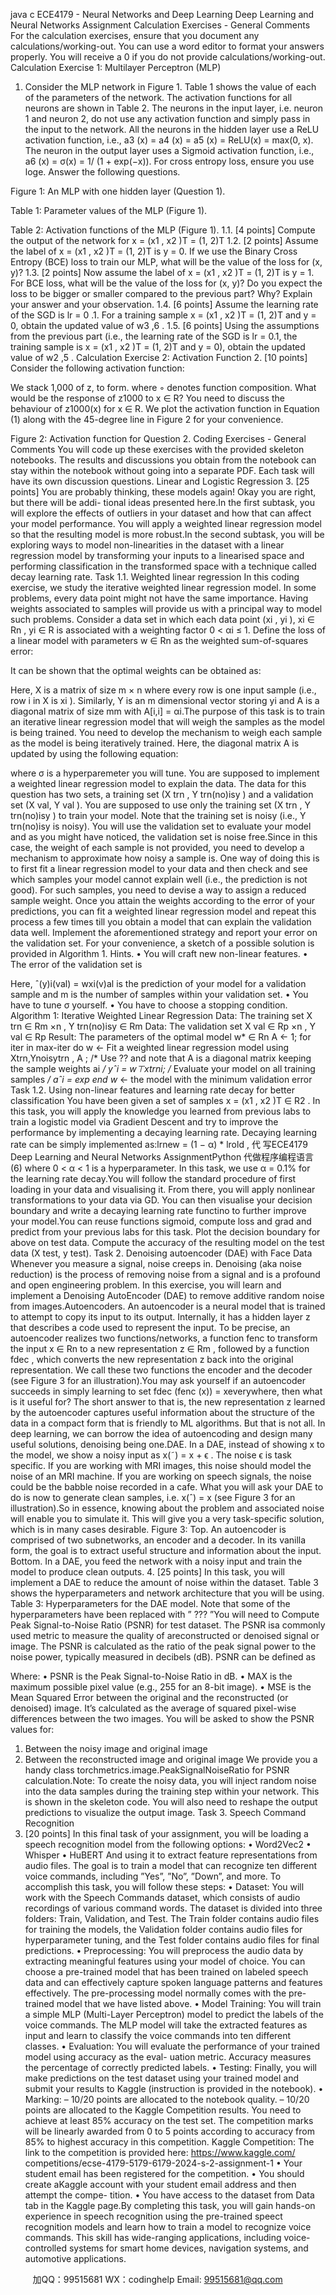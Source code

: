 java c
ECE4179 - Neural Networks and Deep Learning 
Deep   Learning   and   Neural   Networks 
Assignment
Calculation Exercises - General Comments 
For   the   calculation   exercises,   ensure   that   you   document   any   calculations/working-out.   You   can   use   a   word editor to   format your   answers   properly.   You will   receive   a   0   if you   do   not   provide   calculations/working-out.
Calculation Exercise 1: Multilayer Perceptron (MLP) 
1.    Consider   the   MLP   network   in   Figure 1. Table 1 shows      the   value   of   each   of   the   parameters   of   the network.   The   activation   functions   for   all   neurons   are   shown   in   Table 2. The   neurons   in   the   input   layer,   i.e.   neuron   1   and   neuron   2,   do   not   use   any   activation   function   and   simply   pass   in   the   input   to   the network.      All   the   neurons   in   the   hidden   layer   use   a   ReLU   activation   function,    i.e.,   a3   (x)   =   a4   (x)   =   a5   (x) = ReLU(x) = max(0,   x).    The   neuron   in   the   output   layer   uses   a   Sigmoid   activation   function,   i.e.,   a6   (x)   = σ(x) =   1/   (1 + exp(−x)).    For   cross   entropy   loss, ensure you use loge.    Answer   the   following questions.

Figure   1:   An   MLP   with   one   hidden   layer   (Question 1).

Table   1:   Parameter   values   of   the   MLP   (Figure 1).

Table   2:   Activation   functions   of the   MLP   (Figure 1).
1.1. [4   points]    Compute   the   output   of   the   network   for x =   (x1   ,   x2   )T    =   (1,   2)T
1.2. [2   points]    Assume   the   label   of x =   (x1   ,   x2   )T    =   (1,   2)T      is   y   = 0.   If   we   use   the   Binary   Cross   Entropy (BCE)   loss   to   train   our   MLP,   what   will   be   the   value   of the   loss   for   (x,   y)?
1.3. [2   points]    Now   assume   the   label   of x =   (x1   ,   x2   )T    =    (1,   2)T      is   y   =   1.    For   BCE   loss,   what   will   be the   value   of   the   loss   for      (x,   y)?    Do   you   expect   the   loss   to   be   bigger   or   smaller   compared   to   the previous   part?   Why?   Explain   your   answer   and   your   observation.
1.4. [6   points]    Assume   the   learning   rate   of   the   SGD   is   lr   = 0   .1.    For   a   training   sample x =   (x1   ,   x2   )T      =   (1,   2)T      and   y   = 0,   obtain   the   updated   value   of   w3   ,6   .
1.5. [6   points]    Using      the      assumptions   from   the   previous   part      (i.e.,    the      learning   rate   of   the    SGD   is lr   =   0.1,   the   training   sample   is x =   (x1   ,   x2   )T    =    (1,   2)T      and   y   =   0),   obtain   the   updated   value   of w2   ,5   .
Calculation Exercise 2: Activation Function 
2.    [10   points]    Consider   the   following   activation   function:

We stack 1,000 of z, to form.  where ◦ denotes function composition. What would be the response of z1000 to x ∈ R? You need to discuss the behaviour of z1000(x) for x ∈ R. We plot the activation function in Equation (1) along with the 45-degree line in Figure 2 for your convenience.

Figure   2:   Activation   function   for   Question 2.
Coding Exercises - General Comments You   will   code   up   these   exercises   with   the   provided   skeleton   notebooks.   The   results   and   discussions   you   obtain   from   the   notebook   can   stay   within   the   notebook   without   going   into   a   separate   PDF.   Each   task   will   have   its   own   discussion   questions.
Linear and Logistic Regression 
3.    [25   points]    You   are   probably   thinking,   these   models   again!    Okay   you   are   right,   but   there   will   be   addi-   tional   ideas   presented   here.In   the   first   subtask,   you   will   explore   the   effects   of outliers   in   your   dataset   and   how   that   can   affect   your   model   performance.    You   will   apply   a   weighted   linear   regression   model   so   that   the   resulting   model   is   more   robust.In   the   second   subtask,   you   will   be   exploring   ways   to   model   non-linearities   in   the   dataset   with   a   linear   regression   model   by   transforming   your   inputs   to   a   linearised   space   and   performing   classification   in   the transformed   space   with   a   technique   called   decay   learning   rate.
Task 1.1. Weighted linear regression In   this   coding   exercise, we   study   the   iterative   weighted   linear   regression   model.    In   some   problems,   every data   point   might   not   have   the   same   importance.    Having   weights   associated   to   samples   will   provide   us with   a   principal   way   to   model   such   problems.      Consider   a   data   set   in   which   each   data   point   (xi   ,   yi   ),   xi      ∈   Rn   ,   yi      ∈ R   is   associated   with   a   weighting   factor   0   < αi ≤ 1. Define the loss of a linear model with parameters w ∈ Rn as the weighted sum-of-squares error:

It   can   be   shown   that   the   optimal   weights   can   be   obtained   as:

Here,   X   is   a   matrix   of   size   m   ×   n   where   every   row   is   one   input   sample   (i.e.,   row   i   in   X   is   xi   ).    Similarly,   Y   is   an   m   dimensional   vector   storing   yi    and   A   is   a   diagonal   matrix   of size   mm   with   A[i,i] = αi.The   purpose   of this   task   is   to   train   an   iterative   linear   regression   model   that   will   weigh   the   samples   as   the   model   is   being   trained.    You   need   to   develop   the   mechanism   to   weigh   each   sample   as   the   model   is   being   iteratively   trained.   Here,   the   diagonal   matrix   A   is   updated   by   using   the   following   equation:

where   σ   is   a   hyperparemeter   you   will   tune.
You   are   supposed   to   implement   a   weighted   linear   regression   model   to   explain   the   data.    The   data   for   this question has two sets,   a training   set    (X trn   , Y trn(no)isy   )   and   a validation   set    (X val, Y val   ).   You   are supposed to use only the training   set    (X trn   , Y trn(no)isy   ) to   train   your   model.    Note that the   training   set   is   noisy   (i.e., Y trn(no)isy    is   noisy).   You   will   use   the   validation   set   to   evaluate   your   model   and   as   you   might   have   noticed, the   validation   set   is   noise   free.Since   in   this   case,   the   weight   of   each   sample   is   not   provided,   you   need   to   develop   a   mechanism   to   approximate   how   noisy   a   sample   is.    One   way   of   doing   this   is   to   first   fit   a   linear   regression   model   to   your data   and   then   check   and   see   which   samples   your   model   cannot   explain   well   (i.e.,   the   prediction   is   not good).   For   such   samples,   you   need   to   devise   a   way   to   assign   a   reduced   sample   weight.   Once   you   attain   the   weights   according   to   the   error   of   your   predictions,   you   can   fit   a   weighted   linear   regression   model   and repeat   this   process   a   few   times   till   you   obtain   a   model   that   can   explain   the   validation   data   well.
Implement   the   aforementioned   strategy   and   report   your   error   on   the   validation   set.   For   your   convenience,   a   sketch   of a   possible   solution   is   provided   in   Algorithm 1. 
Hints. 
• You   will   craft   new   non-linear   features.
• The   error   of the   validation   set   is

Here,   ˆ(y)i(val)   = wxi(v)al    is   the   prediction   of your   model   for   a   validation   sample   and   m   is   the   number   of
samples   within   your   validation   set.
• You   have   to   tune σ yourself.
• You   have   to   choose   a   stopping   condition.
Algorithm 1: Iterative   Weighted   Linear   Regression
Data: The   training   set X trn ∈ Rm ×n , Y trn(no)isy ∈ Rm
Data: The   validation   set X val      ∈ Rp ×n , Y val      ∈ Rp
Result: The   parameters   of the   optimal   model w*    ∈ Rn
A ←   1;
for iter   in   max-iter do 
w ← Fit a weighted linear regression model using Xtrn,Ynoisytrn , A ; /* Use ?? and note that
A is a diagonal matrix keeping the sample weights ai */
yˆi = w⊤xtrni;
/* Evaluate your model on all training samples */
aˆi = exp
end 
w*    ←   the   model with   the   minimum   validation   error
Task 1.2. Using non-linear features and learning rate decay for better classification You   have   been   given   a   set   of   samples   x   =   (x1   ,   x2   )T      ∈   R2   .    In   this   task,   you   will   apply   the   knowledge you   learned   from   previous   labs   to   train   a   logistic   model   via   Gradient   Descent   and   try   to   improve   the   performance   by   implementing   a   decaying   learning   rate.
Decaying   learning   rate   can   be   simply   implemented   as:lrnew      =   (1 − α) *   lrold   ,                                                                                                          代 写ECE4179 Deep Learning and Neural Networks AssignmentPython
代做程序编程语言                                                                                (6)
where   0   < α < 1 is a hyperparameter. In this task, we use α = 0.1% for the learning rate decay.You   will   follow   the   standard   procedure   of first   loading   in   your   data   and   visualising   it.    From   there,   you   will apply nonlinear transformations to your data via GD. You can then visualise your   decision   boundary   and   write   a   decaying   learning   rate   functino   to   further   improve   your   model.You   can   reuse   functions sigmoid, compute loss and grad and predict from   your   previous   labs   for   this   task.    Plot   the   decision   boundary   for   above   on   test   data.       Compute   the   accuracy   of   the   resulting   model   on   the   test   data   (X test,   y test).
Task 2. Denoising autoencoder (DAE) with Face Data Whenever   you   measure    a   signal,    noise    creeps    in.       Denoising    (aka    noise    reduction)    is    the    process    of   removing   noise   from   a   signal   and   is   a   profound   and   open   engineering   problem.   In   this   exercise,   you   will learn   and   implement   a Denoising AutoEncoder   (DAE)   to   remove   additive   random   noise   from   images.Autoencoders. An   autoencoder   is   a   neural   model   that   is   trained   to   attempt   to   copy   its   input   to   its   output.      Internally,   it   has   a   hidden   layer z that   describes   a   code   used   to   represent   the   input.      To   be   precise,   an   autoencoder   realizes   two   functions/networks,   a   function   fenc    to   transform   the   input x ∈ Rn   to   a   new   representation z ∈   Rm   ,   followed   by   a   function   fdec   ,   which   converts   the   new   representation z back   into   the   original   representation.    We   call   these   two   functions   the   encoder   and   the   decoder      (see Figure 3 for   an   illustration).You may ask yourself if an autoencoder succeeds in   simply   learning   to   set   fdec   (fenc   (x))   = xeverywhere,   then   what    is   it   useful    for?       The      short      answer      to      that      is,    the      new      representation z learned      by      the autoencoder   captures   useful   information   about   the   structure   of   the   data   in   a   compact   form   that   is   friendly to ML algorithms.    But that is not all.   In deep   learning,   we   can   borrow   the   idea   of autoencoding   and   design   many   useful   solutions,   denoising   being   one.DAE. In   a   DAE,   instead   of   showing x to   the   model,   we   show   a   noisy   input   as   x(˜) = x +   ϵ   .    The   noise   ϵ   is task   specific.   If   you are   working   with   MRI   images,   this   noise   should   model   the   noise   of   an   MRI   machine.   If you   are   working   on   speech   signals,   the   noise   could   be   the   babble   noise   recorded   in   a   cafe.    What   you will   ask   your   DAE   to   do   is   now   to   generate   clean   samples,   i.e.   x(ˆ) = x (see   Figure 3 for   an   illustration).So   in   essence,   knowing   about   the   problem   and   associated   noise   will   enable   you   to   simulate   it.   This   will give   you   a   very   task-specific   solution,   which   is   in   many   cases   desirable.
Figure   3: Top. An   autoencoder   is   comprised   of   two   subnetworks,   an   encoder   and   a   decoder.    In   its   vanilla form, the goal is to   extract   useful   structure   and   information   about   the   input. Bottom. In   a DAE, you   feed   the   network   with   a   noisy   input   and   train   the   model   to   produce   clean   outputs.
4.    [25   points]    In   this   task,   you   will   implement   a   DAE   to   reduce   the   amount   of   noise   within   the   dataset.   Table 3 shows   the   hyperparameters   and   network   architecture   that   you   will   be   using.
Table   3:   Hyperparameters   for   the   DAE   model.   Note   that   some   of   the   hyperparameters   have   been   replaced with   ”   ???   ”You   will   need   to   Compute   Peak   Signal-to-Noise   Ratio   (PSNR) for   test   dataset.   The   PSNR   isa   commonly used   metric   to   measure   the   quality   of areconstructed   or   denoised   signal   or   image.   The   PSNR   is   calculated as   the   ratio   of   the   peak   signal   power   to   the   noise   power, typically   measured   in   decibels   (dB).   PSNR   can be   defined   as

Where:
• PSNR   is   the   Peak   Signal-to-Noise   Ratio   in   dB.
• MAX   is   the   maximum   possible   pixel   value   (e.g.,   255   for   an   8-bit   image).
•    MSE   is   the   Mean   Squared   Error   between   the   original   and   the   reconstructed   (or   denoised)   image.   It’s   calculated   as   the   average   of squared   pixel-wise   differences   between   the   two   images.
You   will   be   asked   to   show   the   PSNR   values   for:
1.    Between   the   noisy   image   and   original   image
2.    Between   the   reconstructed   image   and   original   image
We   provide   you   a   handy   class   torchmetrics.image.PeakSignalNoiseRatio   for   PSNR   calculation.Note:   To   create   the   noisy   data, you   will   inject   random   noise   into   the   data   samples   during   the   training step within   your   network.      This   is   shown   in   the   skeleton   code.      You   will   also   need   to   reshape   the   output   predictions   to   visualize   the   output   image.
Task 3. Speech Command Recognition 
5.    [20   points]    In   this   final   task   of   your   assignment,   you   will   be   loading   a   speech   recognition   model   from the   following   options:
• Word2Vec2
• Whisper
• HuBERT
And   using   it   to   extract   feature   representations   from   audio   files.    The   goal   is   to   train   a   model   that   can   recognize   ten   different   voice   commands,   including   ”Yes”,   ”No”,   ”Down”,   and   more.
To   accomplish   this   task,   you   will   follow   these   steps:
• Dataset: You   will   work   with   the   Speech   Commands   dataset,   which   consists   of   audio   recordings   of various   command   words.    The   dataset   is   divided   into   three   folders:   Train,   Validation,   and   Test.   The   Train   folder   contains   audio   files   for   training   the   models,   the      Validation      folder   contains   audio files   for   hyperparameter   tuning,   and   the   Test   folder   contains   audio   files   for   final   predictions.
• Preprocessing: You   will   preprocess   the   audio   data   by   extracting   meaningful   features   using   your   model   of choice.   You   can   choose   a   pre-trained   model   that   has   been   trained   on   labeled   speech   data   and   can   effectively   capture   spoken   language   patterns   and   features   effectively.    The   pre-processing   model   normally   comes   with   the   pre-trained   model   that   we   have   listed   above.
• Model Training: You   will   train   a   simple   MLP    (Multi-Layer   Perceptron)   model   to   predict   the   labels   of the   voice   commands.   The   MLP   model   will   take   the   extracted   features   as   input   and   learn   to   classify   the   voice   commands   into   ten   different   classes.
• Evaluation: You   will   evaluate   the   performance   of your   trained   model   using   accuracy   as   the   eval-   uation   metric.   Accuracy   measures   the   percentage   of correctly   predicted   labels.
• Testing: Finally,   you   will   make   predictions   on   the   test   dataset   using   your   trained   model   and   submit   your   results   to   Kaggle   (instruction   is   provided   in   the   notebook).
• Marking: 
– 10/20   points   are   allocated   to   the   notebook   quality.
– 10/20 points   are   allocated   to   the   Kaggle   Competition   results.   You   need   to   achieve   at   least   85%   accuracy   on   the   test   set.    The   competition   marks   will   be   linearly   awarded   from   0   to   5   points   according   to   accuracy   from   85%   to   highest   accuracy   in   this   competition.
Kaggle    Competition: The      link   to   the      competition      is   provided      here: https://www.kaggle.com/ competitions/ecse-4179-5179-6179-2024-s-2-assignment-1 
• Your   student   email   has   been   registered   for   the   competition.
•   You   should   create   aKaggle   account with your   student email   address   and then   attempt   the   compe-   tition.
• You   have   access   to   the   dataset   from Data tab   in   the   Kaggle   page.By   completing   this   task,   you   will   gain   hands-on   experience   in   speech   recognition   using   the   pre-trained   speect   recognition   models   and   learn   how   to   train   a   model   to   recognize   voice   commands.       This      skill has   wide-ranging   applications,   including   voice-controlled   systems   for   smart   home   devices,   navigation systems,   and   automotive   applications.




         
加QQ：99515681  WX：codinghelp  Email: 99515681@qq.com
